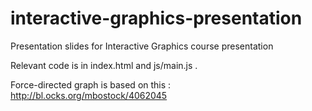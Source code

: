 # interactive-graphics-presentation
Presentation slides for Interactive Graphics course presentation

Relevant code is in index.html and js/main.js .

Force-directed graph is based on this : http://bl.ocks.org/mbostock/4062045
